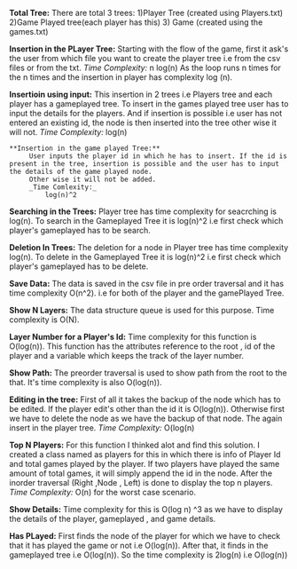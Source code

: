 **Total Tree:**
    There are total 3 trees:
      1)Player Tree (created using Players.txt)
      2)Game Played tree(each player has this)
      3) Game (created using the games.txt)

**Insertion in the PLayer Tree:**
  Starting with the flow of the game, first it ask's the user from which file you want to create the player tree i.e from the csv files or from the txt.
  _Time Complexity:_
      n log(n)
        As the loop runs n times for the n times and the insertion in player has complexity log (n).

**Insertioin using input:**
    This insertion in 2 trees i.e Players tree and each player has a gameplayed tree. To insert in the games played tree user has to input the details for the players. And if insertion is possible i.e user has not entered an existing id, the node is then inserted into the tree other wise it will not.
    _Time Complexity:_
      log(n)
      
    **Insertion in the game played Tree:**
         User inputs the player id in which he has to insert. If the id is present in the tree, insertion is possible and the user has to input the details of the game played node.
         Other wise it will not be added.
         _Time Comlexity:_
             log(n)^2

**Searching in the Trees:**
  Player tree has time complexity for seacrching is log(n). To search in the Gameplayed Tree it is log(n)^2 i.e first check which player's gameplayed has to be search.


**Deletion In Trees:**
  The deletion for a node in Player tree has time complexity log(n). To delete in the Gameplayed Tree it is log(n)^2 i.e first check which player's gameplayed has to be delete.

**Save Data:**
  The data is saved in the csv file in pre order traversal and it has time complexity O(n^2). i.e for both of the player and the gamePlayed Tree.


**Show N Layers:**
  The data structure queue is used for this purpose. Time complexity is O(N).


**Layer Number for a Player's Id:**
    Time complexity for this function is O(log(n)). This function has the attributes reference to the root , id of the player and a variable which keeps the track of the layer number.


**Show Path:**
    The preorder traversal is used to show path from the root to the that. It's time complexity is also O(log(n)).

**Editing in the tree:**
    First of all it takes the backup of the node which has to be edited. If the player edit's other than the id it is O(log(n)). Otherwise first we have to delete the node as we have the backup of that node. The again insert in the player tree.
    _Time Complexity:_
      O(log(n)

**Top N Players:**
    For this function I thinked alot and find this solution. I created a class named as players for this in which there is info of Player Id and total games played by the player. If two players have played the same amount of total games, it will simply append the id in the node. After the inorder traversal (Right ,Node , Left) is done to display the top n players.
    _Time Complexity:_
        O(n) for the worst case scenario.

**Show Details:**
    Time complexity for this is O(log n) ^3 as we have to display the details of the player, gameplayed , and game details.


**Has PLayed:**
    First finds the node of the player for which we have to check that it has played the game or not i.e O(log(n)). After that, it finds in the gameplayed tree i.e O(log(n)).
    So the time complexity is 2log(n) i.e O(log(n))
  
  
